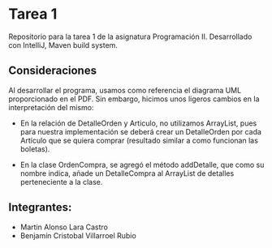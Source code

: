 # Tarea 1
Repositorio para la tarea 1 de la asignatura Programación II. Desarrollado con IntelliJ, Maven build system.

## Consideraciones
Al desarrollar el programa, usamos como referencia el diagrama UML proporcionado en el PDF. Sin embargo, hicimos unos ligeros cambios en la interpretación del mismo:

- En la relación de DetalleOrden y Articulo, no utilizamos ArrayList, pues para nuestra implementación se deberá crear un DetalleOrden por cada Artículo que se quiera comprar (resultado similar a como funcionan las boletas).

- En la clase OrdenCompra, se agregó el método addDetalle, que como su nombre indica, añade un DetalleCompra al ArrayList de detalles perteneciente a la clase.
## Integrantes:
- Martin Alonso Lara Castro
- Benjamín Cristobal Villarroel Rubio
